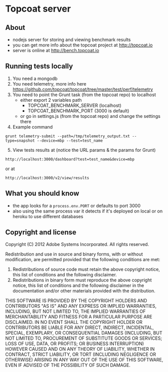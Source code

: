  Topcoat server
===================

About
-------------------
* nodejs server for storing and viewing benchmark results
* you can get more info about the topcoat project at http://topcoat.io
* server is online at http://bench.topcoat.io

Running tests locally
---------------------
1. You need a mongodb
2. You need telemetry, more info here https://github.com/topcoat/topcoat/tree/master/test/perf/telemetry
3. You need to point the Grunt task (from the topcoat repo) to localhost
   * either export 2 variables path
       * TOPCOAT_BENCHMARK_SERVER (localhost)
       * TOPCOAT_BENCHMARK_PORT (3000 is default)
   * or go in settings.js (from the topcoat repo) and change the settings there
4. Example command

````
grunt telemetry-submit --path=/tmp/telemetry_output.txt --type=snapshot --device=mbp --test=test_name
````
5. View tests results at (notice the URL params & the params for Grunt)

````
http://localhost:3000/dashboard?test=test_name&device=mbp
````

or at

````
http://localhost:3000/v2/view/results
````

What you should know
---------------------
* the app looks for a `process.env.PORT` or defaults to port 3000
* also using the same process var it detects if it's deployed on local or on heroku to use different databases

Copyright and license
---------------------

Copyright (C) 2012 Adobe Systems Incorporated. All rights reserved.

Redistribution and use in source and binary forms, with or without
modification, are permitted provided that the following conditions
are met:

1. Redistributions of source code must retain the above
 copyright notice, this list of conditions and the following
 disclaimer.
2. Redistributions in binary form must reproduce the above
 copyright notice, this list of conditions and the following
 disclaimer in the documentation and/or other materials
 provided with the distribution.

THIS SOFTWARE IS PROVIDED BY THE COPYRIGHT HOLDERS AND CONTRIBUTORS
"AS IS" AND ANY EXPRESS OR IMPLIED WARRANTIES, INCLUDING, BUT NOT
LIMITED TO, THE IMPLIED WARRANTIES OF MERCHANTABILITY AND FITNESS
FOR A PARTICULAR PURPOSE ARE DISCLAIMED. IN NO EVENT SHALL THE
COPYRIGHT HOLDER OR CONTRIBUTORS BE LIABLE FOR ANY DIRECT,
INDIRECT, INCIDENTAL, SPECIAL, EXEMPLARY, OR CONSEQUENTIAL DAMAGES
(INCLUDING, BUT NOT LIMITED TO, PROCUREMENT OF SUBSTITUTE GOODS OR
SERVICES; LOSS OF USE, DATA, OR PROFITS; OR BUSINESS INTERRUPTION)
HOWEVER CAUSED AND ON ANY THEORY OF LIABILITY, WHETHER IN CONTRACT,
STRICT LIABILITY, OR TORT (INCLUDING NEGLIGENCE OR OTHERWISE)
ARISING IN ANY WAY OUT OF THE USE OF THIS SOFTWARE, EVEN IF ADVISED
OF THE POSSIBILITY OF SUCH DAMAGE.